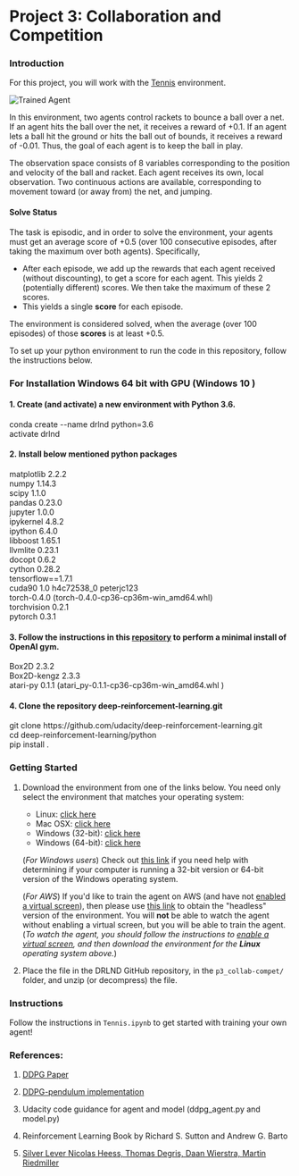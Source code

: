 [//]: # (Image References)

[image1]: https://user-images.githubusercontent.com/10624937/42135623-e770e354-7d12-11e8-998d-29fc74429ca2.gif "Trained Agent"
[image2]: https://user-images.githubusercontent.com/10624937/42135622-e55fb586-7d12-11e8-8a54-3c31da15a90a.gif "Soccer"


# Project 3: Collaboration and Competition

### Introduction

For this project, you will work with the [Tennis](https://github.com/Unity-Technologies/ml-agents/blob/master/docs/Learning-Environment-Examples.md#tennis) environment.

![Trained Agent][image1]

In this environment, two agents control rackets to bounce a ball over a net. If an agent hits the ball over the net, it receives a reward of +0.1.  If an agent lets a ball hit the ground or hits the ball out of bounds, it receives a reward of -0.01.  Thus, the goal of each agent is to keep the ball in play.

The observation space consists of 8 variables corresponding to the position and velocity of the ball and racket. Each agent receives its own, local observation.  Two continuous actions are available, corresponding to movement toward (or away from) the net, and jumping. 

#### Solve Status
The task is episodic, and in order to solve the environment, your agents must get an average score of +0.5 (over 100 consecutive episodes, after taking the maximum over both agents). Specifically,

- After each episode, we add up the rewards that each agent received (without discounting), to get a score for each agent. This yields 2 (potentially different) scores. We then take the maximum of these 2 scores.
- This yields a single **score** for each episode.

The environment is considered solved, when the average (over 100 episodes) of those **scores** is at least +0.5.

To set up your python environment to run the code in this repository, follow the instructions below.

<h3>For Installation Windows 64 bit with GPU (Windows 10 ) </h3>
<h4>1. Create (and activate) a new environment with Python 3.6.</h4>

conda create --name drlnd python=3.6 
  <br>
activate drlnd<br>
<h4>2. Install below mentioned python packages</h4>
 
matplotlib 2.2.2  <br>
numpy 1.14.3 <br>
scipy 1.1.0<br>
pandas  0.23.0<br>
jupyter   1.0.0 <br> 
ipykernel  4.8.2 <br> 
ipython   6.4.0  <br>
libboost    1.65.1 <br> 
llvmlite    0.23.1 <br> 
docopt  0.6.2<br>
cython   0.28.2<br>
tensorflow==1.7.1<br>
cuda90  1.0  h4c72538_0  peterjc123<br>
torch-0.4.0 (torch-0.4.0-cp36-cp36m-win_amd64.whl)<br>
torchvision    0.2.1<br>
 pytorch 0.3.1<br>
<h4>3. Follow the instructions in this <a href="https://github.com/openai/gym">repository</a> to perform a minimal install of OpenAI gym. </h4> 
 Box2D  2.3.2   <br>
Box2D-kengz  2.3.3<br>
atari-py 0.1.1 (atari_py-0.1.1-cp36-cp36m-win_amd64.whl )<br>
<h4>4. Clone the repository deep-reinforcement-learning.git</h4>
  git clone https://github.com/udacity/deep-reinforcement-learning.git<br>
cd deep-reinforcement-learning/python<br>
pip install .<br>

### Getting Started

1. Download the environment from one of the links below.  You need only select the environment that matches your operating system:
    - Linux: [click here](https://s3-us-west-1.amazonaws.com/udacity-drlnd/P3/Tennis/Tennis_Linux.zip)
    - Mac OSX: [click here](https://s3-us-west-1.amazonaws.com/udacity-drlnd/P3/Tennis/Tennis.app.zip)
    - Windows (32-bit): [click here](https://s3-us-west-1.amazonaws.com/udacity-drlnd/P3/Tennis/Tennis_Windows_x86.zip)
    - Windows (64-bit): [click here](https://s3-us-west-1.amazonaws.com/udacity-drlnd/P3/Tennis/Tennis_Windows_x86_64.zip)
    
    (_For Windows users_) Check out [this link](https://support.microsoft.com/en-us/help/827218/how-to-determine-whether-a-computer-is-running-a-32-bit-version-or-64) if you need help with determining if your computer is running a 32-bit version or 64-bit version of the Windows operating system.

    (_For AWS_) If you'd like to train the agent on AWS (and have not [enabled a virtual screen](https://github.com/Unity-Technologies/ml-agents/blob/master/docs/Training-on-Amazon-Web-Service.md)), then please use [this link](https://s3-us-west-1.amazonaws.com/udacity-drlnd/P3/Tennis/Tennis_Linux_NoVis.zip) to obtain the "headless" version of the environment.  You will **not** be able to watch the agent without enabling a virtual screen, but you will be able to train the agent.  (_To watch the agent, you should follow the instructions to [enable a virtual screen](https://github.com/Unity-Technologies/ml-agents/blob/master/docs/Training-on-Amazon-Web-Service.md), and then download the environment for the **Linux** operating system above._)

2. Place the file in the DRLND GitHub repository, in the `p3_collab-compet/` folder, and unzip (or decompress) the file. 

### Instructions

Follow the instructions in `Tennis.ipynb` to get started with training your own agent!  

### References:
1. [DDPG Paper](https://arxiv.org/pdf/1509.02971.pdf)

2. [DDPG-pendulum implementation](https://github.com/udacity/deep-reinforcement-learning/tree/master/ddpg-pendulum)

3. Udacity code guidance for agent and model (ddpg_agent.py and model.py)

4. Reinforcement Learning Book by Richard S. Sutton  and Andrew G. Barto

5. [Silver Lever Nicolas Heess, Thomas Degris, Daan Wierstra, Martin Riedmiller ](http://proceedings.mlr.press/v32/silver14.pdf)
